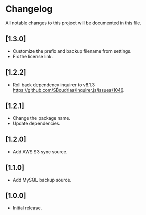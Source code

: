 # Changelog

All notable changes to this project will be documented in this file.

## [1.3.0]

- Customize the prefix and backup filename from settings.
- Fix the license link.

## [1.2.2]

- Roll back dependency inquirer to v8.1.3 <https://github.com/SBoudrias/Inquirer.js/issues/1046>.

## [1.2.1]

- Change the package name.
- Update dependencies.

## [1.2.0]

- Add AWS S3 sync source.

## [1.1.0]

- Add MySQL backup source.

## [1.0.0]

- Initial release.
